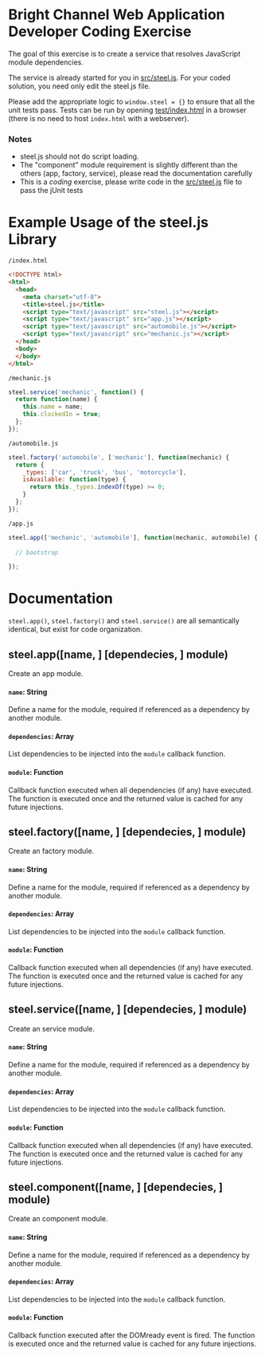 # Bright Channel Web Application Developer Coding Exercise
The goal of this exercise is to create a service that resolves JavaScript module dependencies.

The service is already started for you in [src/steel.js](src/steel.js). For your coded solution, you need only edit the steel.js file. 

Please add the appropriate logic to `window.steel = {}` to ensure that all the unit tests pass. Tests can be run by opening [test/index.html](test/index.html) in a browser (there is no need to host `index.html` with a webserver).

### Notes

- steel.js should not do script loading.
- The "component" module requirement is slightly different than the others (app, factory, service), please read the documentation carefully
- This is a *coding* exercise, please write code in the [src/steel.js](src/steel.js) file to pass the jUnit tests


# Example Usage of the steel.js Library

`/index.html`
```html
<!DOCTYPE html>
<html>
  <head>
    <meta charset="utf-8">
    <title>steel.js</title>
    <script type="text/javascript" src="steel.js"></script>
    <script type="text/javascript" src="app.js"></script>
    <script type="text/javascript" src="automobile.js"></script>
    <script type="text/javascript" src="mechanic.js"></script>
  </head>
  <body>
  </body>
</html>
```

`/mechanic.js`
```js
steel.service('mechanic', function() {
  return function(name) {
    this.name = name;
    this.clockedIn = true;
  };
});
```

`/automobile.js`
```js
steel.factory('automobile', ['mechanic'], function(mechanic) {
  return {
    _types: ['car', 'truck', 'bus', 'motorcycle'],
    isAvailable: function(type) {
      return this._types.indexOf(type) >= 0;
    }
  };
});
```

`/app.js`
```js
steel.app(['mechanic', 'automobile'], function(mechanic, automobile) {
  
  // bootstrap

});
```


# Documentation

`steel.app()`, `steel.factory()` and `steel.service()` are all semantically identical, but exist for code organization.

## steel.app([name, ] [dependecies, ] module)

Create an app module.

#### `name`: String
Define a name for the module, required if referenced as a dependency by another module.

#### `dependencies`: Array
List dependencies to be injected into the `module` callback function.

#### `module`: Function
Callback function executed when all dependencies (if any) have executed. The function is executed once and the returned value is cached for any future injections.

## steel.factory([name, ] [dependecies, ] module)

Create an factory module. 

#### `name`: String
Define a name for the module, required if referenced as a dependency by another module.

#### `dependencies`: Array
List dependencies to be injected into the `module` callback function.

#### `module`: Function
Callback function executed when all dependencies (if any) have executed. The function is executed once and the returned value is cached for any future injections.

## steel.service([name, ] [dependecies, ] module)

Create an service module. 

#### `name`: String
Define a name for the module, required if referenced as a dependency by another module.

#### `dependencies`: Array
List dependencies to be injected into the `module` callback function.

#### `module`: Function
Callback function executed when all dependencies (if any) have executed. The function is executed once and the returned value is cached for any future injections.

## steel.component([name, ] [dependecies, ] module)

Create an component module.

#### `name`: String
Define a name for the module, required if referenced as a dependency by another module.

#### `dependencies`: Array
List dependencies to be injected into the `module` callback function.

#### `module`: Function
Callback function executed after the DOMready event is fired. The function is executed once and the returned value is cached for any future injections.
